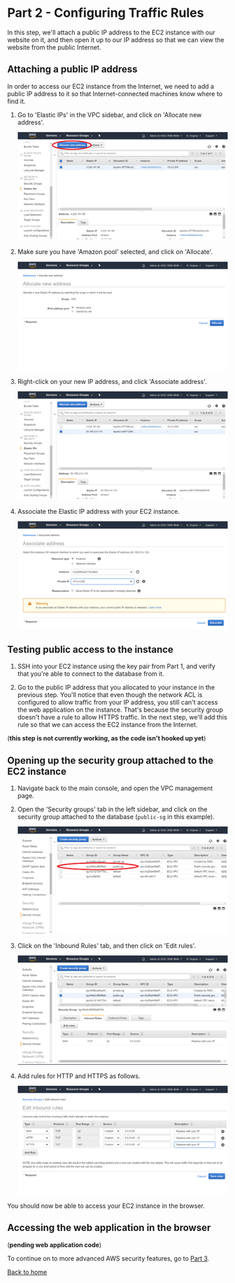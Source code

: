 # Part 2 - Configuring Traffic Rules

In this step, we'll attach a public IP address to the EC2 instance with our website on it, and then open it up to our IP address so that we can view the website from the public Internet.

## Attaching a public IP address

In order to access our EC2 instance from the Internet, we need to add a public IP address to it so that Internet-connected machines know where to find it.

1. Go to 'Elastic IPs' in the VPC sidebar, and click on 'Allocate new address'.

    ![Elastic IP page](1-elasticip.png)

1. Make sure you have 'Amazon pool' selected, and click on 'Allocate'.

    ![Allocating Elastic IP](2-ipalloc.png)

1. Right-click on your new IP address, and click 'Associate address'.

    ![Associating IP address](3-associateip.png)

1. Associate the Elastic IP address with your EC2 instance.

    ![Add IP to instance](4-iptoinstance.png)

## Testing public access to the instance

1. SSH into your EC2 instance using the key pair from Part 1, and verify that you're able to connect to the database from it.

1. Go to the public IP address that you allocated to your instance in the previous step.  You'll notice that even though the network ACL is configured to allow traffic from your IP address, you still can't access the web application on the instance.  That's because the security group doesn't have a rule to allow HTTPS traffic.  In the next step, we'll add this rule so that we can access the EC2 instance from the Internet.

(**this step is not currently working, as the code isn't hooked up yet**)

## Opening up the security group attached to the EC2 instance

1. Navigate back to the main console, and open the VPC management page.

1. Open the 'Security groups' tab in the left sidebar, and click on the security group attached to the database (`public-sg` in this example).

    ![AWS security groups](5-securitygroup.png)

1. Click on the 'Inbound Rules' tab, and then click on 'Edit rules'.

    ![Edit security group](6-sgrules.png)

1. Add rules for HTTP and HTTPS as follows.

    ![Add HTTP/S rules](7-https.png)

You should now be able to access your EC2 instance in the browser.

## Accessing the web application in the browser

(**pending web application code**)

To continue on to more advanced AWS security features, go to [Part 3](../Part3).

[Back to home](../README.md)